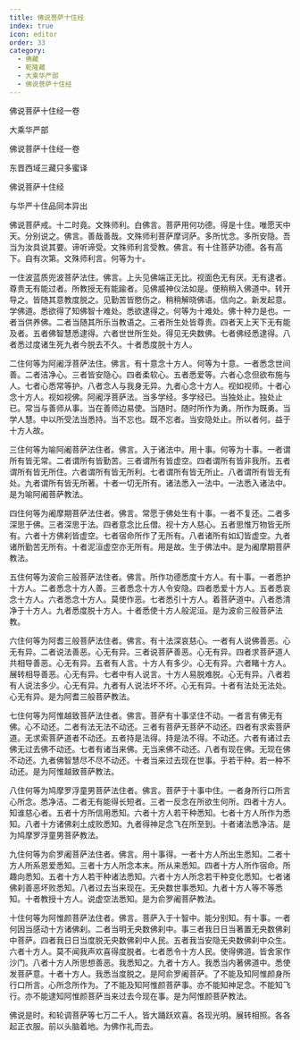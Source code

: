 ```yaml
---
title: 佛说菩萨十住经
index: true
icon: editor
order: 33
category:
  - 佛藏
  - 乾隆藏
  - 大乘华严部
  - 佛说菩萨十住经
---
```


佛说菩萨十住经一卷  

大乘华严部  

佛说菩萨十住经一卷  

东晋西域三藏只多蜜译  

佛说菩萨十住经  

与华严十住品同本异出  

佛说菩萨戒。十二时竟。文殊师利。白佛言。菩萨用何功德。得是十住。唯愿天中天。分别说之。佛言。善哉善哉。文殊师利菩萨摩诃萨。多所忧念。多所安隐。吾当为汝具说其要。谛听谛受。文殊师利言受教。佛言。有十住菩萨功德。各有高下。自有次第。文殊师利言。何等为十。  

一住波蓝质兜波菩萨法住。佛言。上头见佛端正无比。视面色无有厌。无有逮者。尊贵无有能过者。所教授无有能踰者。见佛威神仪法如是。便稍稍入佛道中。转开导之。皆随其意教度脱之。见勤苦皆愍伤之。稍稍解晓佛语。信向之。新发起意。学佛道。悉欲得了知佛智十难处。悉欲逮得之。何等为十难处。佛十种力是也。一者当供养佛。二者当随其所乐当教语之。三者所生处皆尊贵。四者天上天下无有能及者。五者佛智慧悉逮得。六者世世所生处。得见无央数佛。七者佛经悉逮得。八者悉过度诸生死九者今脱去不久。十者悉度脱十方人。  

二住何等为阿阇浮菩萨法住。佛言。有十意念十方人。何等为十意。一者悉念世间善。二者洁净心。三者皆安隐心。四者柔软心。五者悉爱等。六者心念但欲布施与人。七者心悉常等护。八者念人与我身无异。九者心念十方人。视如视师。十者心念十方人。视如视佛。阿阇浮菩萨法。当多学经。多学经已。当独处止。独处止已。常当与善师从事。当在善师边易使。当随时。随时所作为勇。所作为既勇。当学人慧。中以所受法当悉持。当不忘也。既不忘者。当安隐处止。所以者何。益于十方人故。  

三住何等为喻阿阇菩萨法住者。佛言。入于诸法中。用十事。何等为十事。一者谓所有皆无常。二者谓所有皆勤苦。三者谓所有皆虚空。四者谓所有皆非我所。五者谓所有皆无所住。六者谓所有皆无所利。七者谓所有皆无所止。八者谓所有皆无有处。九者谓所有皆无所著。十者一切无所有。诸法悉入一法中。一法悉入诸法中。是为喻阿阇菩萨教法。  

四住何等为阇摩期菩萨法住者。佛言。常愿于佛处生有十事。一者不复还。二者多深思于佛。三者深思于法。四者意念比丘僧。视十方人慈心。五者思惟万物皆无所有。六者十方佛刹皆虚空。七者宿命所作了无所有。八者诸所有如幻皆虚空。九者诸所勤苦无所有。十者泥洹虚空亦无所有。用是故。生于佛法中。是为阇摩期菩萨教法。  

五住何等为波俞三般菩萨法住者。佛言。所作功德悉度十方人。有十事。一者悉护十方人。二者悉念十方人善。三者悉念十方人令安隐。四者悉爱十方人。五者悉哀念十方人。六者悉念十方人。莫使作恶。七者悉引十方人。着菩萨道中。八者悉清净于十方人。九者悉度脱十方人。十者悉使十方人般泥洹。是为波俞三般菩萨法教。  

六住何等为阿耆三般菩萨法住者。佛言。有十法深哀慈心。一者有人说佛善恶。心无有异。二者说法善恶。心无有异。三者说菩萨善恶。心无有异。四者求菩萨道人共相导善恶。心无有异。五者有人言。十方人有多少。心无有异。六者睹十方人。展转相导善恶。心无有异。七者中有人说言。十方人易脱难脱。心无有异。八者若有人说法多少。心无有异。九者有人说法坏不坏。心无有异。十者有法处无法处。心无有异。是为阿耆三般菩萨教法。  

七住何等为阿惟越致菩萨法住者。佛言。菩萨有十事坚住不动。一者言有佛无有佛。心不动还。二者有法无法不动还。三者有菩萨无菩萨不动还。四者有求索菩萨道。无求索菩萨道者不动还。五者持是法得。持是法不得。不动还。六者有诸过去佛无过去佛不动还。七者有诸当来佛。无当来佛不动还。八者有现在佛。无现在佛不动还。九者佛智慧尽不尽不动还。十者当来过去现在世事。乎若干种。若一种不动还。是为阿惟越致菩萨教法。  

八住何等为鸠摩罗浮童男菩萨法住者。佛言。菩萨于十事中住。一者身所行口所言心所念。悉净洁。二者无有能得长短者。三者一反念在所欲生何所。四者十方人。知谁慈心者。五者十方所信用悉知。六者十方人若干种悉知。七者十方人所作为悉知。八者十方诸佛刹土成败悉知。九者得神足念飞在所至到。十者诸法悉净洁。是为鸠摩罗浮童男菩萨教法。  

九住何等为俞罗阇菩萨法住者。佛言。用十事得。一者十方人所出生悉知。二者十方人所系恩爱悉知。三者十方人所念本末。所从来悉知。四者十方人所作宿命。所趣向悉知。五者十方人若干种诸法悉知。六者十方人所念若干种变化悉知。七者诸佛刹善恶坏败悉知。八者过去当来现在。无央数世事悉知。九者十方人等不等悉知。十者教授十方人。说虚空法悉知。是为俞罗阇菩萨教法。  

十住何等为阿惟颜菩萨法住者。佛言。菩萨入于十智中。能分别知。有十事。一者何因当感动十方诸佛刹。二者当明无央数佛刹中。事三者我日日当著置无央数佛刹中菩萨。四者我日日当度脱无央数佛刹中人民。五者我当安隐无央数佛刹中众生。六者十方人。莫不闻我声欢喜得度脱者。七者悉令十方人民。使得佛道。皆舍家作沙门。八者十方人所思想善恶。我悉知之。九者十方人。我悉当内著佛道中。悉使发菩萨意。十者十方人。我悉当度脱之。是阿俞罗阇菩萨。了不能及知阿惟颜身所行口所言。心所念所作为。了不能及知阿惟颜菩萨事。亦不能知神足念。不能知飞行。亦不能逮知阿惟颜菩萨当来过去今现在事。是为阿惟颜菩萨教法。  

佛说是时。和轮调菩萨等七万二千人。皆大踊跃欢喜。各现光明。展转相照。各各起正衣服。前以头脑着地。为佛作礼而去。  
